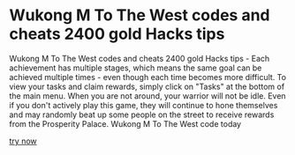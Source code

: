 # Wukong M To The West codes and cheats 2400 gold Hacks tips

Wukong M To The West codes and cheats 2400 gold Hacks tips - Each achievement has multiple stages, which means the same goal can be achieved multiple times - even though each time becomes more difficult. To view your tasks and claim rewards, simply click on "Tasks" at the bottom of the main menu. When you are not around, your warrior will not be idle. Even if you don't actively play this game, they will continue to hone themselves and may randomly beat up some people on the street to receive rewards from the Prosperity Palace. Wukong M To The West code today

[try now](https://fancymod.top/wukong-m-to-the-west/)
 
